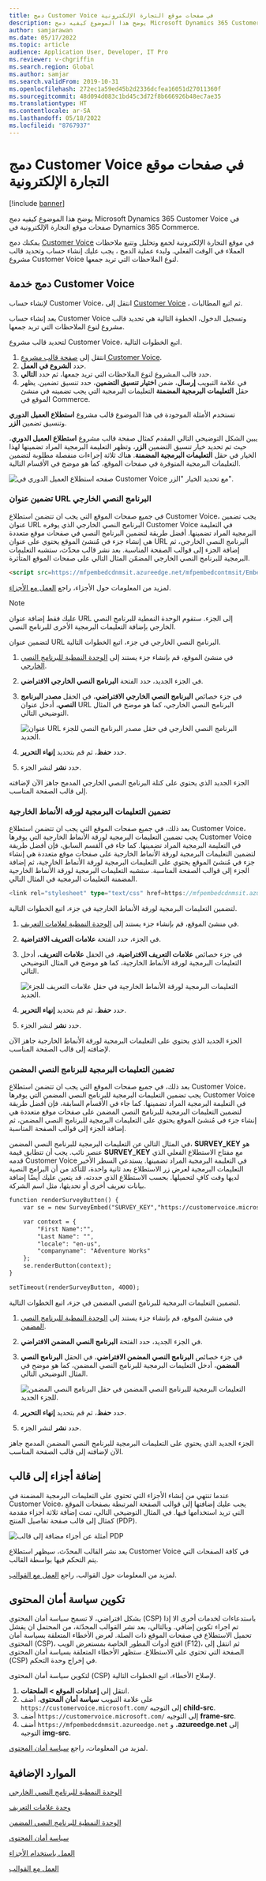 ```yaml
---
title: دمج Customer Voice في صفحات موقع التجارة الإلكترونية
description: يوضح هذا الموضوع كيفيه دمج Microsoft Dynamics 365 Customer Voice في صفحات موقع التجارة الإلكترونية في Dynamics 365 Commerce.
author: samjarawan
ms.date: 05/17/2022
ms.topic: article
audience: Application User, Developer, IT Pro
ms.reviewer: v-chgriffin
ms.search.region: Global
ms.author: samjar
ms.search.validFrom: 2019-10-31
ms.openlocfilehash: 272ec1a59ed45b2d2336dcfea16051d27011360f
ms.sourcegitcommit: 48d094d083c1bd45c3d72f8b666926b48ec7ae35
ms.translationtype: HT
ms.contentlocale: ar-SA
ms.lasthandoff: 05/18/2022
ms.locfileid: "8767937"
---
```

# <a name="integrate-customer-voice-into-e-commerce-site-pages"></a>دمج Customer Voice في صفحات موقع التجارة الإلكترونية

[!include [banner](../includes/banner.md)]

يوضح هذا الموضوع كيفيه دمج Microsoft Dynamics 365 Customer Voice في صفحات موقع التجارة الإلكترونية في Dynamics 365 Commerce.

يمكنك دمج [Customer Voice](https://dynamics.microsoft.com/customer-voice/overview/) في موقع التجارة الإلكترونية لجمع وتحليل وتتبع ملاحظات العملاء في الوقت الفعلي. ولبدء عملية الدمج ، يجب عليك إنشاء حساب وتحديد قالب مشروع Customer Voice لنوع الملاحظات التي تريد جمعها.

## <a name="integrate-the-customer-voice-service"></a>دمج خدمة Customer Voice

لإنشاء حساب Customer Voice، انتقل إلى [Customer Voice](https://dynamics.microsoft.com/customer-voice/overview/) ، ثم اتبع المطالبات.

بعد إنشاء حساب Customer Voice وتسجيل الدخول، الخطوة التالية هي تحديد قالب مشروع لنوع الملاحظات التي تريد جمعها.

لتحديد قالب مشروع Customer Voice، اتبع الخطوات التالية.

1. انتقل إلى [صفحة قالب مشروع Customer Voice](https://customervoice.microsoft.com/Pages/ProjectPage.aspx).
1. حدد **الشروع في العمل**.
1. حدد قالب المشروع لنوع الملاحظات التي تريد جمعها، ثم حدد **التالي**.
1. في علامة التبويب **إرسال**، ضمن **اختيار تنسيق التضمين**، حدد تنسيق تضمين. يظهر حقل **التعليمات البرمجية المضمنة** التعليمات البرمجية التي يجب تضمينه في منشئ الموقع في Commerce.

تستخدم الأمثلة الموجودة في هذا الموضوع قالب مشروع **استطلاع العميل الدوري** وتنسيق تضمين **الزر**.

يبين الشكل التوضيحي التالي المقدم كمثال صفحة قالب مشروع **استطلاع العميل الدوري**، حيث تم تحديد خيار تنسيق التضمين **الزر**، وتظهر التعليمة البرمجية المراد تضمينها لهذا الخيار في حقل **التعليمات البرمجية المضمنة**. هناك ثلاثة إجراءات منفصلة مطلوبة لتضمين التعليمات البرمجية المتوفرة في صفحات الموقع، كما هو موضح في الأقسام التالية.

![صفحه استطلاع العميل الدوري في Customer Voice مع تحديد الخيار "الزر".](media/customer-voice-integration-1.png)

### <a name="embed-the-external-script-url"></a>تضمين عنوان URL البرنامج النصي الخارجي

في جميع صفحات الموقع التي يجب ان تتضمن استطلاع Customer Voice، يجب تضمين عنوان URL البرنامج النصي الخارجي الذي يوفره Customer Voice في التعليمة البرمجية المراد تضمينها. أفضل طريقة لتضمين البرنامج النصي في صفحات موقع متعددة هي إنشاء جزء في مُنشئ الموقع يحتوي على عنوان URL البرنامج النصي الخارجي، ثم إضافة الجزء إلى قوالب الصفحة المناسبة. بعد نشر قالب محدّث، ستشبه التعليمات البرمجية للبرنامج النصي الخارجي المضمّن المثال التالي على صفحات الموقع المتأثرة.

```html
<script src=https://mfpembedcdnmsit.azureedge.net/mfpembedcontmsit/Embed.js type="text/javascript"></script>
```

لمزيد من المعلومات حول الأجزاء، راجع [العمل مع الأجزاء](work-with-fragments.md).

> [!NOTE]
> عليك فقط إضافة عنوان URL إلى الجزء. ستقوم الوحدة النمطية للبرنامج النصي الخارجي بإضافة التعليمات البرمجية الأخرى للبرنامج النصي.

لتضمين عنوان URL البرنامج النصي الخارجي في جزء، اتبع الخطوات التالية.

1. في منشئ الموقع، قم بإنشاء جزء يستند إلى [الوحدة النمطية للبرنامج النصي الخارجي](script-module.md).
1. في الجزء الجديد، حدد الفتحة **البرنامج النصي الخارجي الافتراضي**.
1. في جزء خصائص **البرنامج النصي الخارجي الافتراضي**، في الحقل **مصدر البرنامج النصي**، أدخل عنوان URL البرنامج النصي الخارجي، كما هو موضح في المثال التوضيحي التالي.

    ![عنوان URL البرنامج النصي الخارجي في حقل مصدر البرنامج النصي للجزء الجديد.](media/customer-voice-integration-2.png)

1. حدد **حفظ**، ثم قم بتحديد **إنهاء التحرير**.
1. حدد **نشر** لنشر الجزء.

الجزء الجديد الذي يحتوي على كتلة البرنامج النصي الخارجي المدمج جاهز الآن لإضافته إلى قالب الصفحة المناسب.

### <a name="embed-the-external-style-sheet-code"></a>تضمين التعليمات البرمجية لورقه الأنماط الخارجية

بعد ذلك، في جميع صفحات الموقع التي يجب ان تتضمن استطلاع Customer Voice، يجب تضمين التعليمات البرمجية لورقة الأنماط الخارجية التي يوفرها Customer Voice في التعليمة البرمجية المراد تضمينها. كما جاء في القسم السابق، فإن أفضل طريقة لتضمين التعليمات البرمجية لورقة الأنماط الخارجية على صفحات موقع متعددة هي إنشاء جزء في مُنشئ الموقع يحتوي على التعليمات البرمجية لورقة الأنماط الخارجية، ثم إضافة الجزء إلى قوالب الصفحة المناسبة. ستشبه التعليمات البرمجية لورقة الأنماط الخارجية المضمنة التعليمات البرمجية في المثال التالي.

```typescript
<link rel="stylesheet" type="text/css" href=https://mfpembedcdnmsit.azureedge.net/mfpembedcontmsit/Embed.css />
```

لتضمين التعليمات البرمجية لورقة الأنماط الخارجية في جزء، اتبع الخطوات التالية.

1. في منشئ الموقع، قم بإنشاء جزء يستند إلى [الوحدة النمطية لعلامات التعريف](metatags-module.md).
1. في الجزء، حدد الفتحة **علامات التعريف الافتراضية**.
1. في جزء خصائص **علامات التعريف الافتراضية**، في الحقل **علامات التعريف**، أدخل التعليمات البرمجية لورقة الأنماط الخارجية، كما هو موضح في المثال التوضيحي التالي.

    ![التعليمات البرمجية لورقة الأنماط الخارجية في حقل علامات التعريف للجزء الجديد.](media/customer-voice-integration-3.png)

1. حدد **حفظ**، ثم قم بتحديد **إنهاء التحرير**.
1. حدد **نشر** لنشر الجزء.

الجزء الجديد الذي يحتوي على التعليمات البرمجية لورقة الأنماط الخارجية جاهز الآن لإضافته إلى قالب الصفحة المناسب.

### <a name="embed-the-inline-script-code"></a>تضمين التعليمات البرمجية للبرنامج النصي المضمن 

بعد ذلك، في جميع صفحات الموقع التي يجب ان تتضمن استطلاع Customer Voice، يجب تضمين التعليمات البرمجية للبرنامج النصي المضمن التي يوفرها Customer Voice في التعليمة البرمجية المراد تضمينها. كما جاء في الأقسام السابقة، فإن أفضل طريقة لتضمين التعليمات البرمجية للبرنامج النصي المضمن على صفحات موقع متعددة هي إنشاء جزء في مُنشئ الموقع يحتوي على التعليمات البرمجية للبرنامج النصي المضمن، ثم إضافة الجزء إلى قوالب الصفحة المناسبة.

في المثال التالي عن التعليمات البرمجية للبرنامج النصي المضمن، **SURVEY\_KEY** هو عنصر نائب. يجب أن تتطابق قيمة **SURVEY\_KEY** مع مفتاح الاستطلاع الفعلي الذي قدمه Customer Voice في التعليمة البرمجية المراد تضمينها. يستدعي السطر الأخير التعليمات البرمجية لعرض زر الاستطلاع بعد ثانية واحدة، للتأكد من أن البرامج النصية لديها وقت كافٍ لتحميلها. بحسب الاستطلاع الذي حددته، قد يتعين عليك أيضًا إضافة بيانات تعريف أخرى أو تحديثها، مثل اسم الشركة.

```html
function renderSurveyButton() {
    var se = new SurveyEmbed("SURVEY_KEY","https://customervoice.microsoft.com/","https://mfpembedcdnmsit.azureedge.net/mfpembedcontmsit/","true");

    var context = {
        "First Name":"",
        "Last Name": "",
        "locale": "en-us",
        "companyname": "Adventure Works"
    };
    se.renderButton(context);
}

setTimeout(renderSurveyButton, 4000);
```

لتضمين التعليمات البرمجية للبرنامج النصي المضمن في جزء، اتبع الخطوات التالية.

1. في منشئ الموقع، قم بإنشاء جزء يستند إلى [الوحدة النمطية للبرنامج النصي المضمن](script-module.md).
1. في الجزء الجديد، حدد الفتحة **البرنامج النصي المضمن الافتراضي**.
1. في جزء خصائص **البرنامج النصي المضمن الافتراضي**، في الحقل **البرنامج النصي المضمن**، أدخل التعليمات البرمجية للبرنامج النصي المضمن، كما هو موضح في المثال التوضيحي التالي.

    ![التعليمات البرمجية للبرنامج النصي المضمن في حقل البرنامج النصي المضمن للجزء الجديد.](media/customer-voice-integration-4.png)

1. حدد **حفظ**، ثم قم بتحديد **إنهاء التحرير**.
1. حدد **نشر** لنشر الجزء.

الجزء الجديد الذي يحتوي على التعليمات البرمجية للبرنامج النصي المضمن المدمج جاهز الآن لإضافته إلى قالب الصفحة المناسب.

## <a name="add-fragments-to-a-template"></a>إضافة أجزاء إلى قالب

عندما تنتهي من إنشاء الأجزاء التي تحتوي على التعليمات البرمجية المضمنة في Customer Voice، يجب عليك إضافتها إلى قوالب الصفحة المرتبطة بصفحات الموقع التي تريد استخدامها فيها. في المثال التوضيحي التالي، تمت إضافة ثلاثة أجزاء مقدمة كمثال إلى قالب صفحة تفاصيل المنتج (PDP).

![أمثلة عن أجزاء مضافة إلى قالب PDP](media/customer-voice-integration-5.png)

بعد نشر القالب المحدّث، سيظهر استطلاع Customer Voice في كافة الصفحات التي يتم التحكم فيها بواسطة القالب.

لمزيد من المعلومات حول القوالب، راجع [العمل مع القوالب](work-with-templates.md).

## <a name="configure-content-security-policy"></a>تكوين سياسة أمان المحتوى

بشكل افتراضي، لا تسمح سياسة أمان المحتوي (CSP) باستدعاءات لخدمات أخرى الا إذا تم اجراء تكوين إضافي. وبالتالي، بعد نشر القوالب المحدّثة، من المحتمل ان يفشل تحميل الاستطلاع في صفحات الموقع ذات الصلة. لعرض الأخطاء المتعلقة بسياسة أمان المحتوى (CSP)، افتح أدوات المطور الخاصة بمستعرض الويب (F12)، ثم انتقل إلى الصفحة التي تحتوي على الاستطلاع. ستظهر الأخطاء المتعلقة بسياسة أمان المحتوى (CSP) في إخراج وحدة التحكم.

لتكوين سياسة أمان المحتوى (CSP) لإصلاح الأخطاء، اتبع الخطوات التالية.

1. انتقل إلى **إعدادات الموقع \> الملحقات**.
1. على علامة التبويب **سياسة أمان المحتوى**، أضف `https://customervoice.microsoft.com/` إلى  التوجيه **child-src**.
1. أضف `https://customervoice.microsoft.com/` إلى التوجيه **frame-src**.
1. أضف `https://mfpembedcdnmsit.azureedge.net` و **.azureedge.net** إلى التوجيه **img-src**.

لمزيد من المعلومات، راجع [سياسة أمان المحتوى](manage-csp.md).

## <a name="additional-resources"></a>الموارد الإضافية

[الوحدة النمطية للبرنامج النصي الخارجي](script-module.md)

[وحدة علامات التعريف](metatags-module.md)

[الوحدة النمطية للبرنامج النصي المضمن](script-module.md)

[سياسة أمان المحتوى](manage-csp.md)

[العمل باستخدام الأجزاء](work-with-fragments.md)

[العمل مع القوالب](work-with-templates.md)
